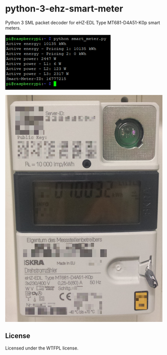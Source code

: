 # python-3-ehz-smart-meter
Python 3 SML packet decoder for eHZ-EDL Type MT681-D4A51-K0p smart meters.

![alt text](https://raw.githubusercontent.com/ran-sama/python_ehz_smart_meter/master/smart_meter.png)

![alt text](https://raw.githubusercontent.com/ran-sama/python_ehz_smart_meter/master/smart_meter_box.png)

## License
Licensed under the WTFPL license.
